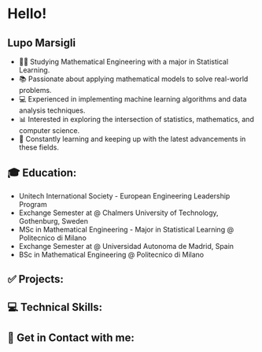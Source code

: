 # Hello!

## Lupo Marsigli

- 👨‍🎓 Studying Mathematical Engineering with a major in Statistical Learning.
- 📚 Passionate about applying mathematical models to solve real-world problems.
- 💻 Experienced in implementing machine learning algorithms and data analysis techniques.
- 📊 Interested in exploring the intersection of statistics, mathematics, and computer science.
- 🚀 Constantly learning and keeping up with the latest advancements in these fields.

## 🎓 Education:
- Unitech International Society - European Engineering Leadership Program
- Exchange Semester at @ Chalmers University of Technology, Gothenburg, Sweden
- MSc in Mathematical Engineering - Major in Statistical Learning @ Politecnico di Milano
- Exchange Semester at @ Universidad Autonoma de Madrid, Spain
- BSc in Mathematical Engineering @ Politecnico di Milano

## ✅ Projects:

## 💻 Technical Skills:

## 🔗 Get in Contact with me:
<!--
**LupoMarsigli/LupoMarsigli** is a ✨ _special_ ✨ repository because its `README.md` (this file) appears on your GitHub profile.

Here are some ideas to get you started:

- 🔭 I’m currently working on ...
- 🌱 I’m currently learning ...
- 👯 I’m looking to collaborate on ...
- 🤔 I’m looking for help with ...
- 💬 Ask me about ...
- 📫 How to reach me: ...
- 😄 Pronouns: ...
- ⚡ Fun fact: ...
-->
